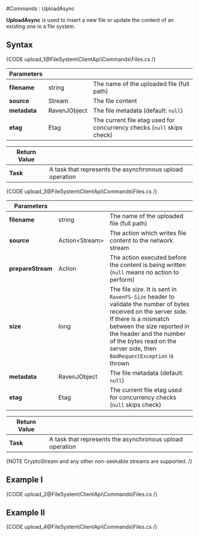 #Commands : UploadAsync

**UploadAsync** is used to insert a new file or update the content of an existing one in a file system.

## Syntax

{CODE upload_1@FileSystem\ClientApi\Commands\Files.cs /}

| Parameters | | |
| ------------- | ------------- | ----- |
| **filename** | string | The name of the uploaded file (full path) |
| **source** | Stream | The file content |
| **metadata** | RavenJObject | The file metadata (default: `null`) |
| **etag** | Etag | The current file etag used for concurrency checks (`null` skips check) |

| Return Value | |
| ------------- | ------------- |
| **Task** | A task that represents the asynchronous upload operation |

{CODE upload_3@FileSystem\ClientApi\Commands\Files.cs /}

| Parameters | | |
| ------------- | ------------- | ----- |
| **filename** | string | The name of the uploaded file (full path) |
| **source** | Action&lt;Stream&gt; | The action which writes file content to the network stream |
| **prepareStream** | Action | The action executed before the content is being written (`null` means no action to perform) |
| **size** | long | The file size. It is sent in `RavenFS-Size` header to validate the number of bytes received on the server side. If there is a mismatch between the size reported in the header and the number of the bytes read on the server side, then `BadRequestException` is thrown |
| **metadata** | RavenJObject | The file metadata (default: `null`) |
| **etag** | Etag | The current file etag used for concurrency checks (`null` skips check) |

| Return Value | |
| ------------- | ------------- |
| **Task** | A task that represents the asynchronous upload operation |

{NOTE CryptoStream and any other non-seekable streams are supported. /}


## Example I

{CODE upload_2@FileSystem\ClientApi\Commands\Files.cs /}

## Example II

{CODE upload_4@FileSystem\ClientApi\Commands\Files.cs /}
